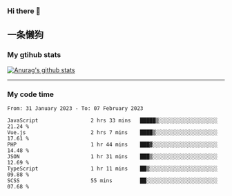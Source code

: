 ### Hi there 👋

## 一条懒狗
<!--
**kiss-me-quickly/kiss-me-quickly** is a ✨ _special_ ✨ repository because its `README.md` (this file) appears on your GitHub profile.

Here are some ideas to get you started:

- 🔭 I’m currently working on ...
- 🌱 I’m currently learning ...
- 👯 I’m looking to collaborate on ...
- 🤔 I’m looking for help with ...
- 💬 Ask me about ...
- 📫 How to reach me: ...
- 😄 Pronouns: ...
- ⚡ Fun fact: ...
-->


### My gtihub stats

[![Anurag's github stats](https://github-readme-stats.vercel.app/api?username=kiss-me-quickly)](https://github.com/anuraghazra/github-readme-stats)

***

### My code time

<!--START_SECTION:waka-->

```text
From: 31 January 2023 - To: 07 February 2023

JavaScript                 2 hrs 33 mins   █████▒░░░░░░░░░░░░░░░░░░░   21.24 %
Vue.js                     2 hrs 7 mins    ████▒░░░░░░░░░░░░░░░░░░░░   17.61 %
PHP                        1 hr 44 mins    ███▓░░░░░░░░░░░░░░░░░░░░░   14.48 %
JSON                       1 hr 31 mins    ███▒░░░░░░░░░░░░░░░░░░░░░   12.69 %
TypeScript                 1 hr 11 mins    ██▒░░░░░░░░░░░░░░░░░░░░░░   09.88 %
SCSS                       55 mins         ██░░░░░░░░░░░░░░░░░░░░░░░   07.68 %
```

<!--END_SECTION:waka-->
